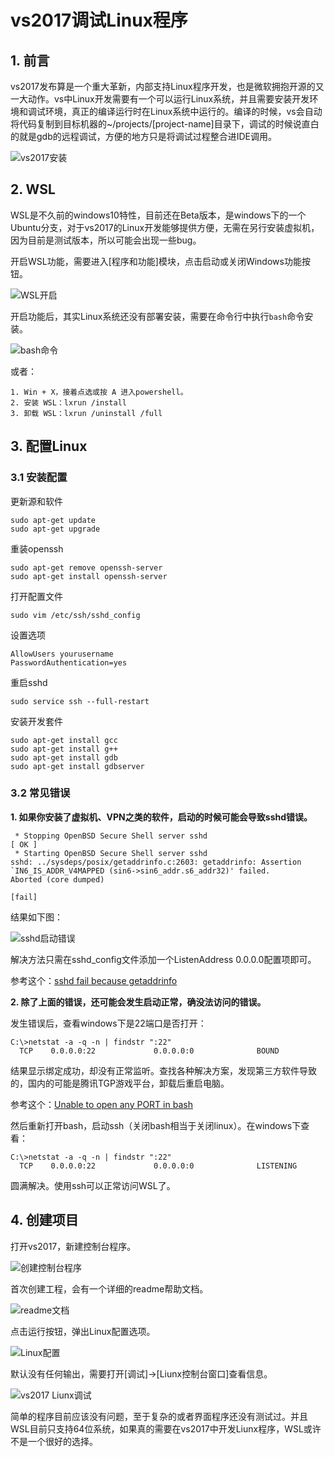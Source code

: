# vs2017调试Linux程序

## 1. 前言

vs2017发布算是一个重大革新，内部支持Linux程序开发，也是微软拥抱开源的又一大动作。vs中Linux开发需要有一个可以运行Linux系统，并且需要安装开发环境和调试环境，真正的编译运行时在Linux系统中运行的。编译的时候，vs会自动将代码复制到目标机器的~/projects/[project-name]目录下，调试的时候说直白的就是gdb的远程调试，方便的地方只是将调试过程整合进IDE调用。

![vs2017安装](./images/vs-installer.jpg)

## 2. WSL

WSL是不久前的windows10特性，目前还在Beta版本，是windows下的一个Ubuntu分支，对于vs2017的Linux开发能够提供方便，无需在另行安装虚拟机，因为目前是测试版本，所以可能会出现一些bug。

开启WSL功能，需要进入[程序和功能]模块，点击启动或关闭Windows功能按钮。

![WSL开启](./images/wsl_install.png)

开启功能后，其实Linux系统还没有部署安装，需要在命令行中执行`bash`命令安装。

![bash命令](./images/wsl_bash.png)

或者：

```
1. Win + X，接着点选或按 A 进入powershell。
2. 安装 WSL：lxrun /install
3. 卸载 WSL：lxrun /uninstall /full
```

## 3. 配置Linux

### 3.1 安装配置

更新源和软件

```
sudo apt-get update
sudo apt-get upgrade
```

重装openssh

```
sudo apt-get remove openssh-server
sudo apt-get install openssh-server
```

打开配置文件

```
sudo vim /etc/ssh/sshd_config
```

设置选项

```
AllowUsers yourusername
PasswordAuthentication=yes
```

重启sshd

```
sudo service ssh --full-restart
```

安装开发套件

```
sudo apt-get install gcc
sudo apt-get install g++
sudo apt-get install gdb
sudo apt-get install gdbserver
```

### 3.2 常见错误

**1.  如果你安装了虚拟机、VPN之类的软件，启动的时候可能会导致sshd错误。**

```
 * Stopping OpenBSD Secure Shell server sshd                                                  [ OK ]
 * Starting OpenBSD Secure Shell server sshd                                                         sshd: ../sysdeps/posix/getaddrinfo.c:2603: getaddrinfo: Assertion `IN6_IS_ADDR_V4MAPPED (sin6->sin6_addr.s6_addr32)' failed.
Aborted (core dumped)
                                                                                              [fail]
```

结果如下图：

![sshd启动错误](./images/sshd_fail.png)

解决方法只需在sshd_config文件添加一个ListenAddress 0.0.0.0配置项即可。

参考这个：[sshd fail because getaddrinfo](https://github.com/Microsoft/BashOnWindows/issues/1113)

**2.  除了上面的错误，还可能会发生启动正常，确没法访问的错误。**

发生错误后，查看windows下是22端口是否打开：

```
C:\>netstat -a -q -n | findstr ":22"
  TCP    0.0.0.0:22             0.0.0.0:0              BOUND
```

结果显示绑定成功，却没有正常监听。查找各种解决方案，发现第三方软件导致的，国内的可能是腾讯TGP游戏平台，卸载后重启电脑。

参考这个：[Unable to open any PORT in bash](https://github.com/Microsoft/BashOnWindows/issues/1554)

然后重新打开bash，启动ssh（关闭bash相当于关闭linux）。在windows下查看：

```
C:\>netstat -a -q -n | findstr ":22"
  TCP    0.0.0.0:22             0.0.0.0:0              LISTENING
```

圆满解决。使用ssh可以正常访问WSL了。

## 4. 创建项目

打开vs2017，新建控制台程序。

![创建控制台程序](./images/vs2017_create_linux_console.png)

首次创建工程，会有一个详细的readme帮助文档。

![readme文档](./images/vs2017_linux_development_readme.png)

点击运行按钮，弹出Linux配置选项。

![Linux配置](./images/vs2017_ssh_linux_setting.png)

默认没有任何输出，需要打开[调试]->[Liunx控制台窗口]查看信息。

![vs2017 Liunx调试](./images/vs2017_linux_debug.png)

简单的程序目前应该没有问题，至于复杂的或者界面程序还没有测试过。并且WSL目前只支持64位系统，如果真的需要在vs2017中开发Liunx程序，WSL或许不是一个很好的选择。
